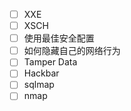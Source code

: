 - [ ] XXE
- [ ] XSCH
- [ ] 使用最佳安全配置
- [ ] 如何隐藏自己的网络行为
- [ ] Tamper Data
- [ ] Hackbar
- [ ] sqlmap
- [ ] nmap
